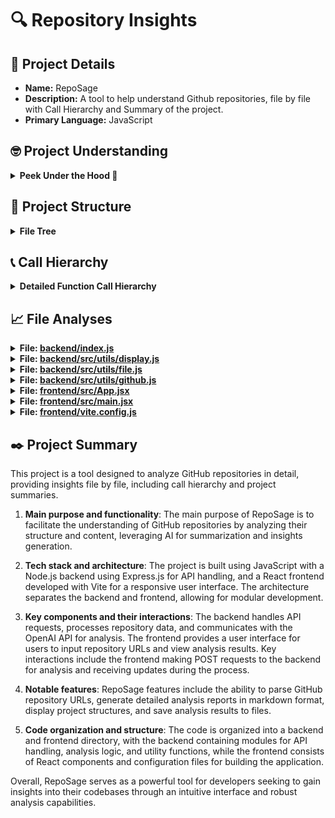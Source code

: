 # 🔍 Repository Insights

## 📃 Project Details 
- **Name:** RepoSage
- **Description:** A tool to help understand Github repositories, file by file with Call Hierarchy and Summary of the project.
- **Primary Language:** JavaScript

## 🤓 Project Understanding 
<details>
  <summary><strong>Peek Under the Hood 👀</strong></summary>

  The **RepoSage** project is structured to provide a comprehensive analysis of GitHub repositories through a combination of backend and frontend components. Here's a brief overview of its file structure, main components, tech stack, and architecture:

### Main Components

1. **Backend**:
   - **Core Functionality**: The backend is responsible for handling API calls to GitHub and OpenAI, performing analysis, and generating reports.
   - **Key Files**:
     - `index.js`: The entry point for the backend server, likely setting up the Express.js application.
     - `analyzer.js`: Contains the logic for analyzing the repository, including file handling and call hierarchy generation.
     - `openaiConfig.json` and `openaiConfigQA.json`: Configuration files for managing OpenAI API settings and model selections.
     - `src/utils`: A directory containing utility functions for various tasks, such as file handling (`file.js`), GitHub API interactions (`github.js`), and displaying results (`display.js`).

2. **Frontend**:
   - **User Interface**: The frontend is built with React and Vite, providing a responsive and modern interface for users to interact with the analysis tool.
   - **Key Files**:
     - `main.jsx`: The entry point for the React application, where the app is rendered.
     - `App.jsx`: The main component that likely contains the application layout and routing logic.
     - `vite.config.js`: Configuration for the Vite build tool, which manages the development and production builds of the frontend.

### Tech Stack

- **Backend**:
  - **Language**: JavaScript (Node.js)
  - **Framework**: Express.js (assumed for API handling)
  - **APIs**: OpenAI API for AI-powered analysis and summarization.
  
- **Frontend**:
  - **Library**: React for building the user interface.
  - **Build Tool**: Vite for fast development and build processes.
  - **Styling**: CSS for styling components.

### Architecture

The project follows a modular architecture with a clear separation between the backend and frontend:

- **Backend**:
  - Handles data fetching, processing, and analysis.
  - Utilizes a multi-layered approach to analyze repository metadata, file structures, and generate insights.
  
- **Frontend**:
  - Provides an interactive interface for users to input repository URLs and view analysis results.
  - Communicates with the backend to retrieve analysis data and display it in a user-friendly format.

### Summary

Overall, **RepoSage** is designed to leverage AI for in-depth analysis of GitHub repositories, combining a robust backend for data processing with a modern frontend for user interaction. The project is structured to facilitate easy maintenance and scalability, making it a powerful tool for developers seeking insights into codebases.

</details>

## 🌲 Project Structure 
<details>
  <summary><strong>File Tree</strong></summary>

  📁 .vscode/
&nbsp;&nbsp;&nbsp;&nbsp;📄 [extensions.json](https://github.com/bhavya1600/RepoSage/blob/main/.vscode/extensions.json)
📁 backend/
&nbsp;&nbsp;&nbsp;&nbsp;📁 src/
&nbsp;&nbsp;&nbsp;&nbsp;&nbsp;&nbsp;&nbsp;&nbsp;📁 utils/
&nbsp;&nbsp;&nbsp;&nbsp;&nbsp;&nbsp;&nbsp;&nbsp;&nbsp;&nbsp;&nbsp;&nbsp;📄 [display.js](https://github.com/bhavya1600/RepoSage/blob/main/backend/src/utils/display.js)
&nbsp;&nbsp;&nbsp;&nbsp;&nbsp;&nbsp;&nbsp;&nbsp;&nbsp;&nbsp;&nbsp;&nbsp;📄 [file.js](https://github.com/bhavya1600/RepoSage/blob/main/backend/src/utils/file.js)
&nbsp;&nbsp;&nbsp;&nbsp;&nbsp;&nbsp;&nbsp;&nbsp;&nbsp;&nbsp;&nbsp;&nbsp;📄 [fileTree.js](https://github.com/bhavya1600/RepoSage/blob/main/backend/src/utils/fileTree.js)
&nbsp;&nbsp;&nbsp;&nbsp;&nbsp;&nbsp;&nbsp;&nbsp;&nbsp;&nbsp;&nbsp;&nbsp;📄 [github.js](https://github.com/bhavya1600/RepoSage/blob/main/backend/src/utils/github.js)
&nbsp;&nbsp;&nbsp;&nbsp;&nbsp;&nbsp;&nbsp;&nbsp;📄 [analyzer.js](https://github.com/bhavya1600/RepoSage/blob/main/backend/src/analyzer.js)
&nbsp;&nbsp;&nbsp;&nbsp;&nbsp;&nbsp;&nbsp;&nbsp;📄 [index.css](https://github.com/bhavya1600/RepoSage/blob/main/backend/src/index.css)
&nbsp;&nbsp;&nbsp;&nbsp;&nbsp;&nbsp;&nbsp;&nbsp;📄 [index.js](https://github.com/bhavya1600/RepoSage/blob/main/backend/src/index.js)
&nbsp;&nbsp;&nbsp;&nbsp;📄 [analysis_results.json](https://github.com/bhavya1600/RepoSage/blob/main/backend/analysis_results.json)
&nbsp;&nbsp;&nbsp;&nbsp;📄 [analysis_results.md](https://github.com/bhavya1600/RepoSage/blob/main/backend/analysis_results.md)
&nbsp;&nbsp;&nbsp;&nbsp;📄 [index.js](https://github.com/bhavya1600/RepoSage/blob/main/backend/index.js)
&nbsp;&nbsp;&nbsp;&nbsp;📄 [openaiConfig.json](https://github.com/bhavya1600/RepoSage/blob/main/backend/openaiConfig.json)
&nbsp;&nbsp;&nbsp;&nbsp;📄 [openaiConfigQA.json](https://github.com/bhavya1600/RepoSage/blob/main/backend/openaiConfigQA.json)
&nbsp;&nbsp;&nbsp;&nbsp;📄 [package-lock.json](https://github.com/bhavya1600/RepoSage/blob/main/backend/package-lock.json)
&nbsp;&nbsp;&nbsp;&nbsp;📄 [package.json](https://github.com/bhavya1600/RepoSage/blob/main/backend/package.json)
&nbsp;&nbsp;&nbsp;&nbsp;📄 [postcss.config.js](https://github.com/bhavya1600/RepoSage/blob/main/backend/postcss.config.js)
📁 frontend/
&nbsp;&nbsp;&nbsp;&nbsp;📁 public/
&nbsp;&nbsp;&nbsp;&nbsp;&nbsp;&nbsp;&nbsp;&nbsp;📄 [vite.svg](https://github.com/bhavya1600/RepoSage/blob/main/frontend/public/vite.svg)
&nbsp;&nbsp;&nbsp;&nbsp;📁 src/
&nbsp;&nbsp;&nbsp;&nbsp;&nbsp;&nbsp;&nbsp;&nbsp;📁 assets/
&nbsp;&nbsp;&nbsp;&nbsp;&nbsp;&nbsp;&nbsp;&nbsp;&nbsp;&nbsp;&nbsp;&nbsp;📄 [react.svg](https://github.com/bhavya1600/RepoSage/blob/main/frontend/src/assets/react.svg)
&nbsp;&nbsp;&nbsp;&nbsp;&nbsp;&nbsp;&nbsp;&nbsp;📄 [App.css](https://github.com/bhavya1600/RepoSage/blob/main/frontend/src/App.css)
&nbsp;&nbsp;&nbsp;&nbsp;&nbsp;&nbsp;&nbsp;&nbsp;📄 [App.jsx](https://github.com/bhavya1600/RepoSage/blob/main/frontend/src/App.jsx)
&nbsp;&nbsp;&nbsp;&nbsp;&nbsp;&nbsp;&nbsp;&nbsp;📄 [index.css](https://github.com/bhavya1600/RepoSage/blob/main/frontend/src/index.css)
&nbsp;&nbsp;&nbsp;&nbsp;&nbsp;&nbsp;&nbsp;&nbsp;📄 [main.jsx](https://github.com/bhavya1600/RepoSage/blob/main/frontend/src/main.jsx)
&nbsp;&nbsp;&nbsp;&nbsp;📄 [.gitignore](https://github.com/bhavya1600/RepoSage/blob/main/frontend/.gitignore)
&nbsp;&nbsp;&nbsp;&nbsp;📄 [eslint.config.js](https://github.com/bhavya1600/RepoSage/blob/main/frontend/eslint.config.js)
&nbsp;&nbsp;&nbsp;&nbsp;📄 [index.html](https://github.com/bhavya1600/RepoSage/blob/main/frontend/index.html)
&nbsp;&nbsp;&nbsp;&nbsp;📄 [package-lock.json](https://github.com/bhavya1600/RepoSage/blob/main/frontend/package-lock.json)
&nbsp;&nbsp;&nbsp;&nbsp;📄 [package.json](https://github.com/bhavya1600/RepoSage/blob/main/frontend/package.json)
&nbsp;&nbsp;&nbsp;&nbsp;📄 [README.md](https://github.com/bhavya1600/RepoSage/blob/main/frontend/README.md)
&nbsp;&nbsp;&nbsp;&nbsp;📄 [vite.config.js](https://github.com/bhavya1600/RepoSage/blob/main/frontend/vite.config.js)
📄 [.gitignore](https://github.com/bhavya1600/RepoSage/blob/main/.gitignore)
📄 [LICENSE](https://github.com/bhavya1600/RepoSage/blob/main/LICENSE)
📄 [README.md](https://github.com/bhavya1600/RepoSage/blob/main/README.md)


</details>

## 📞 Call Hierarchy 
<details>
  <summary><strong>Detailed Function Call Hierarchy</strong></summary>

  Here's the structured call hierarchy for the **RepoSage** project, showing the main execution path and important function calls between files, along with their dependencies.

### Call Hierarchy

📁 **index.js** → `None` [backend/index.js]
├─ 🔷 `app.post('/api/analyze')`(repo: string, githubToken: string, openaiToken: string) → `Promise<void>` [backend/index.js]
│   ├─ 🟣 `parseGitHubUrl(url: string)` → `Object` [backend/src/utils/github.js]
│   ├─ 🟠 `analyzeRepository(repoDetails: Object)` → `Promise<Object>` [backend/analyzer.js]
│   │   ├─ 🟢 `sendUpdate(message: string)` → `None` [backend/index.js]
│   │   ├─ 🟡 `displayResults(analysis: Object)` → `None` [backend/src/utils/display.js]
│   │   ├─ 🔴 `saveToFile(filename: string, analysis: Object)` → `Promise<void>` [backend/src/utils/file.js]
│   │   └─ 🟣 `formatFileTree(node: Object, indent: string, repoUrl: string, branch: string, parentPath: string)` → `string` [backend/src/utils/file.js]
│   └─ 🔶 `sendUpdate(message: string)` → `None` [backend/index.js]

---

📁 **main.jsx** → `ReactNode` [frontend/src/main.jsx]
├─ 🔷 `createRoot()` → `void` [frontend/src/main.jsx]
│   └─ 🔶 `App()` → `JSX.Element` [frontend/src/App.jsx]
│       ├─ 🟣 `handleSubmit(event: Event)` → `void` [frontend/src/App.jsx]
│       │   ├─ 🔴 `fetch('/api/analyze', { method: 'POST', body: JSON.stringify(data) })` → `Promise<Response>` [frontend/src/App.jsx]
│       │   └─ 🟢 `handleDownload()` → `void` [frontend/src/App.jsx]
│       └─ 🟠 `handleDownload()` → `void` [frontend/src/App.jsx]

---

### Main Execution Flow

1. **Entry Point**: The application starts execution from `main.jsx`, which sets up the React application.
2. **User Interaction**: The user interacts with the UI, triggering the `handleSubmit` function in `App.jsx` when they submit a form.
3. **API Call**: The `handleSubmit` function makes a POST request to the `/api/analyze` endpoint defined in `index.js`.
4. **Repository Analysis**: The `app.post('/api/analyze')` function in `index.js` handles the incoming request, parsing the GitHub URL using `parseGitHubUrl` from `github.js`, and then calls `analyzeRepository`.
5. **Processing**: The `analyzeRepository` function performs the analysis and may call utility functions to display results and save files.
6. **Display Results**: The results are displayed in the console using `displayResults` from `display.js`.
7. **File Operations**: The analysis results are saved to files using `saveToFile` from `file.js`.
8. **Feedback to Frontend**: Throughout the process, updates are sent back to the client using `sendUpdate`.

### Important Function Calls Between Files

- **Backend**:
  - `index.js` → `github.js`: `parseGitHubUrl`
  - `index.js` → `analyzer.js`: `analyzeRepository`
  - `analyzer.js` → `display.js`: `displayResults`
  - `analyzer.js` → `file.js`: `saveToFile`, `formatFileTree`
  
- **Frontend**:
  - `main.jsx` → `App.jsx`: `App`
  - `App.jsx` → `handleSubmit`: Makes a POST request to `index.js`
  - `App.jsx` → `handleDownload`: Triggers file download.

### Dependencies Between Modules

- **Backend**:
  - `index.js` depends on `github.js`, `analyzer.js`, `display.js`, and `file.js`.
  - `analyzer.js` depends on `display.js` and `file.js`.

- **Frontend**:
  - `main.jsx` depends on `App.jsx`.
  - `App.jsx` depends on React hooks and handles API calls.

This structured hierarchy provides a clear overview of how the application flows from the entry point through various files and functions, highlighting the key interactions and dependencies within the **RepoSage** project.

</details>

## 📈 File Analyses  

<details>
  <summary><strong>File: <a href="https://github.com/bhavya1600/RepoSage/blob/main/backend/index.js">backend/index.js</a></strong></summary>

  This code file sets up an Express server that provides an API endpoint for analyzing GitHub repositories using OpenAI's capabilities.

**1. Main purpose and responsibilities**: 
The main purpose of this file is to create an API endpoint that accepts GitHub repository details, retrieves relevant information, and generates a detailed analysis report using OpenAI.

**2. Key functions and their purposes**: 
- **app.post('/api/analyze', async (req, res) => {...})**: This function expects inputs in the request body: `repo` (string), `githubToken` (string), and `openaiToken` (string). It validates these inputs, fetches repository information and recent commits from GitHub, prepares the analysis data, generates a detailed report using OpenAI, saves the report to a file, and sends the analysis back to the client as a response.

**3. Important interactions with other parts of the system**: 
This file interacts with the Octokit library to fetch data from GitHub and the OpenAI API to generate the analysis report. It also uses the file system to save the generated report as a markdown file.

**4. Notable features or patterns**: 
The file uses middleware for CORS and JSON parsing, handles asynchronous operations with `async/await`, and streams responses back to the client for real-time updates. It also includes error handling to manage potential issues during API calls.

Overall, this code file serves as the backend logic for analyzing GitHub repositories, integrating external APIs to provide a comprehensive analysis report based on the repository's structure and recent activity.

  ---
</details>

<details>
  <summary><strong>File: <a href="https://github.com/bhavya1600/RepoSage/blob/main/backend/src/utils/display.js">backend/src/utils/display.js</a></strong></summary>

  Give a one or two liner description of the code file.  
This code file is responsible for displaying the results of an analysis in a formatted manner, utilizing the `chalk` library for styled console output.

**1. Main purpose and responsibilities**:  
The main purpose of this file is to present the results of a repository analysis, including repository information, a summary, project structure, call hierarchy, and file analyses, in a visually appealing format in the console.

**2. Key functions and their purposes**:  
- **displayResults(analysis)**: This function expects an `analysis` object (datatype: Object) containing repository details, summary, file tree, call hierarchy, and file analyses. It processes this data by logging various sections to the console with styled formatting and returns nothing (void).
- **displayFileTree(node, indent)**: This function expects a `node` object (datatype: Object) representing a file or directory and a string `indent` (datatype: String) for formatting. It processes the `node` to recursively display the file tree structure, logging directories and files with appropriate indentation, and returns nothing (void).

**3. Important interactions with other parts of the system**:  
The `displayResults` function interacts with the `analysis` object, which is likely generated from an analysis process in the backend. It formats and presents this data, which may be generated from other modules or functions within the backend.

**4. Notable features or patterns**:  
The use of the `chalk` library allows for colorful and bold console output, enhancing readability. The recursive function `displayFileTree` effectively handles the display of nested file structures, showcasing a clear separation of concerns between displaying results and traversing the file tree.

Overall, this file plays a crucial role in presenting the analysis results in a user-friendly format, aiding developers in understanding the analysis outcomes quickly and effectively.

  ---
</details>

<details>
  <summary><strong>File: <a href="https://github.com/bhavya1600/RepoSage/blob/main/backend/src/utils/file.js">backend/src/utils/file.js</a></strong></summary>

  This code file is responsible for saving analysis results of a GitHub repository into markdown and JSON formats.

**1. Main purpose and responsibilities**:  
The main purpose of this file is to generate and save a detailed analysis report of a GitHub repository, including project insights and file structure, in both markdown and JSON formats.

**2. Key functions and their purposes**:  
- `saveToFile(filename: string, analysis: object)`: This function expects a filename (string) to save the report and an analysis object (object) containing repository details and analysis results. It processes this data to create a markdown content string and a JSON object, then writes both to their respective files.
  
- `formatFileTree(node: object, indent: string, repoUrl: string, branch: string, parentPath: string)`: This function expects a file tree node (object), an indentation string (string), a repository URL (string), a branch name (string), and a parent path (string). It processes the file tree structure recursively to format it into a human-readable string representation, including links to files in the GitHub repository.

- `getFullPath(node: object)`: This function expects a node (object) from the file tree. It processes the node to return its full path as a string, either from the node's path property or by reconstructing it from parent references.

**3. Important interactions with other parts of the system**:  
The `saveToFile` function interacts with the file system to write the generated markdown and JSON files. It also relies on the structure of the `analysis` object, which is expected to contain specific properties like `repository`, `projectUnderstanding`, `fileTree`, etc., indicating that it is closely tied to the data generated from repository analysis.

**4. Notable features or patterns**:  
- The use of asynchronous file operations with `fs/promises` for writing files ensures non-blocking I/O.
- The markdown report is structured with collapsible sections for better readability.
- The code includes URL encoding for file paths to ensure valid links to files in the GitHub repository.
- Recursive function calls in `formatFileTree` allow for dynamic handling of nested file structures.

Overall, this file plays a crucial role in documenting the analysis of a GitHub repository by generating comprehensive reports that are easily accessible and well-structured.

  ---
</details>

<details>
  <summary><strong>File: <a href="https://github.com/bhavya1600/RepoSage/blob/main/backend/src/utils/github.js">backend/src/utils/github.js</a></strong></summary>

  This code file provides a utility function for parsing GitHub repository URLs.

**1. Main purpose and responsibilities**: 
The primary purpose of this file is to define a function that extracts the owner and repository name from a given GitHub URL.

**2. Key functions and their purposes**: 
- `parseGitHubUrl(url: string)`: This function expects a string input representing a GitHub URL. It processes the URL to extract the owner and repository name from its pathname and returns an object containing these values (owner: string, repo: string). If the URL is invalid or does not conform to the expected format, it throws an error.

**3. Important interactions with other parts of the system**: 
This function can be utilized by other modules in the backend to validate and extract information from GitHub URLs, which may be necessary for functionalities involving GitHub repositories, such as fetching data or performing analyses.

**4. Notable features or patterns**: 
The function employs error handling using try-catch blocks to manage invalid inputs gracefully. It also uses the URL API for parsing, which ensures that the URL is correctly formatted before attempting to extract the owner and repository details.

Overall, this utility function enhances the robustness of the application by ensuring that GitHub URLs are correctly parsed and validated before further processing.

  ---
</details>

<details>
  <summary><strong>File: <a href="https://github.com/bhavya1600/RepoSage/blob/main/frontend/src/App.jsx">frontend/src/App.jsx</a></strong></summary>

  **1. Main purpose and responsibilities**:  
The `App.jsx` file serves as the main component of a React application that allows users to analyze GitHub repositories by submitting their URLs and optional API tokens, and it displays the analysis progress and results.

**2. Key functions and their purposes**:  
- `handleSubmit`: This function expects an event object (`e`) as input, prevents the default form submission behavior, sets loading states, and sends a POST request to the backend API with the repository URL and tokens. It processes the response stream to update logs and determine when analysis is complete, returning nothing (void).
- `handleDownload`: This function expects no inputs, fetches the analysis results from the backend, creates a downloadable link for the results file, and triggers the download, returning nothing (void).

**3. Important interactions with other parts of the system**:  
The component interacts with the backend API at `http://localhost:5000/api/analyze` for submitting analysis requests and `http://localhost:5000/api/download-analysis` for downloading the analysis results. It also updates the UI based on the state of the analysis process, such as loading status and logs.

**4. Notable features or patterns**:  
The component uses React hooks (`useState`) for managing local state, handles asynchronous operations with `async/await`, and processes streaming responses from the server. It also includes conditional rendering for displaying logs and progress, and employs form validation to ensure required fields are filled.

Overall, `App.jsx` is a crucial component that facilitates user interaction for analyzing GitHub repositories, providing real-time feedback through logs and enabling the download of analysis results.

  ---
</details>

<details>
  <summary><strong>File: <a href="https://github.com/bhavya1600/RepoSage/blob/main/frontend/src/main.jsx">frontend/src/main.jsx</a></strong></summary>

  Give a one or two liner description of the code file.
This file serves as the entry point for the React application, initializing the app and rendering the main component into the DOM.

**1. Main purpose and responsibilities**: 
The main purpose of this file is to set up and render the React application by creating a root element in the DOM and wrapping the main application component (`App`) in `StrictMode` for highlighting potential problems in the application.

**2. Key functions and their purposes**: 
- `createRoot(container: HTMLElement)`: This function expects a DOM element (of type `HTMLElement`) as input, which serves as the container for the React application. It initializes a root for the React application and returns a root object.
- `render(element: ReactNode)`: This method expects a React node (of type `ReactNode`), which in this case is the `App` component wrapped in `StrictMode`. It processes this input by rendering the React component tree into the specified container in the DOM.

**3. Important interactions with other parts of the system**: 
This file interacts with the `App` component imported from `./App.jsx`, which represents the main application logic and UI. It also interacts with the global CSS styles defined in `index.css` to apply styling to the application.

**4. Notable features or patterns**: 
The use of `StrictMode` is notable as it helps identify potential issues in the application during development. The file follows a common pattern in React applications where the root component is rendered into a specific DOM element, ensuring a clean and organized structure.

Overall, this file is crucial for bootstrapping the React application, ensuring that the main component is rendered correctly and that development best practices are enforced through the use of `StrictMode`.

  ---
</details>

<details>
  <summary><strong>File: <a href="https://github.com/bhavya1600/RepoSage/blob/main/frontend/vite.config.js">frontend/vite.config.js</a></strong></summary>

  This code file (frontend/vite.config.js) is a configuration file for Vite, a build tool that aims to provide a faster and leaner development experience for modern web projects.

**1. Main purpose and responsibilities**:  
The main purpose of this file is to configure Vite for a React application, enabling the necessary plugins and settings for optimal development and build processes.

**2. Key functions and their purposes**:  
- `defineConfig`: This function expects a configuration object (of type `Object`) that defines various settings for Vite, processes this configuration to set up the development environment, and then returns the processed configuration (of type `Object`).

**3. Important interactions with other parts of the system**:  
This configuration interacts with the Vite build tool and the React plugin, allowing the application to utilize React features and optimizations during development and production builds.

**4. Notable features or patterns**:  
The use of the `defineConfig` function is a notable pattern that helps in providing type inference and better IDE support, making the configuration more robust and easier to manage.

Overall, this file plays a crucial role in setting up the development environment for the React application, ensuring that the necessary tools and plugins are integrated for an efficient workflow.

  ---
</details>


## ✒️ Project Summary 
This project is a tool designed to analyze GitHub repositories in detail, providing insights file by file, including call hierarchy and project summaries.

1. **Main purpose and functionality**: The main purpose of RepoSage is to facilitate the understanding of GitHub repositories by analyzing their structure and content, leveraging AI for summarization and insights generation.

2. **Tech stack and architecture**: The project is built using JavaScript with a Node.js backend using Express.js for API handling, and a React frontend developed with Vite for a responsive user interface. The architecture separates the backend and frontend, allowing for modular development.

3. **Key components and their interactions**: The backend handles API requests, processes repository data, and communicates with the OpenAI API for analysis. The frontend provides a user interface for users to input repository URLs and view analysis results. Key interactions include the frontend making POST requests to the backend for analysis and receiving updates during the process.

4. **Notable features**: RepoSage features include the ability to parse GitHub repository URLs, generate detailed analysis reports in markdown format, display project structures, and save analysis results to files.

5. **Code organization and structure**: The code is organized into a backend and frontend directory, with the backend containing modules for API handling, analysis logic, and utility functions, while the frontend consists of React components and configuration files for building the application.

Overall, RepoSage serves as a powerful tool for developers seeking to gain insights into their codebases through an intuitive interface and robust analysis capabilities.